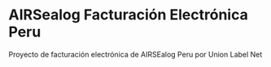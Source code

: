 # AIRSealog Facturación Electrónica Peru

Proyecto de facturación electrónica de AIRSEalog Peru por Union Label Net